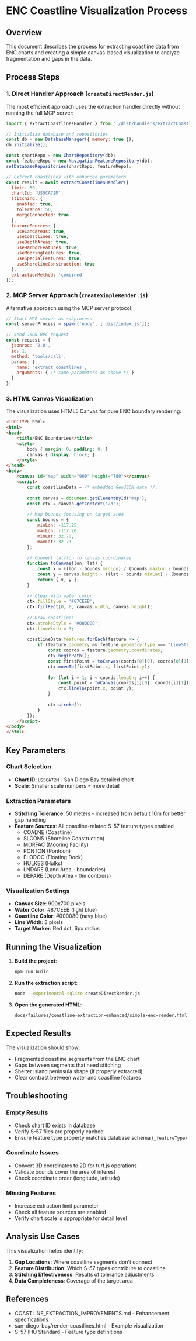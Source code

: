 # ENC Coastline Visualization Process

## Overview
This document describes the process for extracting coastline data from ENC charts and creating a simple canvas-based visualization to analyze fragmentation and gaps in the data.

## Process Steps

### 1. Direct Handler Approach (`createDirectRender.js`)

The most efficient approach uses the extraction handler directly without running the full MCP server:

```javascript
import { extractCoastlinesHandler } from './dist/handlers/extractCoastlines.js';

// Initialize database and repositories
const db = new DatabaseManager({ memory: true });
db.initialize();

const chartRepo = new ChartRepository(db);
const featureRepo = new NavigationFeatureRepository(db);
setDatabaseRepositories(chartRepo, featureRepo);

// Extract coastlines with enhanced parameters
const result = await extractCoastlinesHandler({
  limit: 50,
  chartId: 'US5CA72M',
  stitching: {
    enabled: true,
    tolerance: 50,
    mergeConnected: true
  },
  featureSources: {
    useLandAreas: true,
    useCoastlines: true,
    useDepthAreas: true,
    useHarborFeatures: true,
    useMooringFeatures: true,
    useSpecialFeatures: true,
    useShorelineConstruction: true
  },
  extractionMethod: 'combined'
});
```

### 2. MCP Server Approach (`createSimpleRender.js`)

Alternative approach using the MCP server protocol:

```javascript
// Start MCP server as subprocess
const serverProcess = spawn('node', ['dist/index.js']);

// Send JSON-RPC request
const request = {
  jsonrpc: '2.0',
  id: 1,
  method: 'tools/call',
  params: {
    name: 'extract_coastlines',
    arguments: { /* same parameters as above */ }
  }
};
```

### 3. HTML Canvas Visualization

The visualization uses HTML5 Canvas for pure ENC boundary rendering:

```html
<!DOCTYPE html>
<html>
<head>
    <title>ENC Boundaries</title>
    <style>
        body { margin: 0; padding: 0; }
        canvas { display: block; }
    </style>
</head>
<body>
    <canvas id="map" width="900" height="700"></canvas>
    <script>
        const coastlineData = /* embedded GeoJSON data */;
        
        const canvas = document.getElementById('map');
        const ctx = canvas.getContext('2d');
        
        // Map bounds focusing on target area
        const bounds = {
            minLon: -117.25,
            maxLon: -117.20,
            minLat: 32.70,
            maxLat: 32.73
        };
        
        // Convert lat/lon to canvas coordinates
        function toCanvas(lon, lat) {
            const x = ((lon - bounds.minLon) / (bounds.maxLon - bounds.minLon)) * canvas.width;
            const y = canvas.height - ((lat - bounds.minLat) / (bounds.maxLat - bounds.minLat)) * canvas.height;
            return { x, y };
        }
        
        // Clear with water color
        ctx.fillStyle = '#87CEEB';
        ctx.fillRect(0, 0, canvas.width, canvas.height);
        
        // Draw coastlines
        ctx.strokeStyle = '#000080';
        ctx.lineWidth = 3;
        
        coastlineData.features.forEach(feature => {
            if (feature.geometry && feature.geometry.type === 'LineString') {
                const coords = feature.geometry.coordinates;
                ctx.beginPath();
                const firstPoint = toCanvas(coords[0][0], coords[0][1]);
                ctx.moveTo(firstPoint.x, firstPoint.y);
                
                for (let i = 1; i < coords.length; i++) {
                    const point = toCanvas(coords[i][0], coords[i][1]);
                    ctx.lineTo(point.x, point.y);
                }
                
                ctx.stroke();
            }
        });
    </script>
</body>
</html>
```

## Key Parameters

### Chart Selection
- **Chart ID**: `US5CA72M` - San Diego Bay detailed chart
- **Scale**: Smaller scale numbers = more detail

### Extraction Parameters
- **Stitching Tolerance**: 50 meters - increased from default 10m for better gap handling
- **Feature Sources**: All coastline-related S-57 feature types enabled
  - COALNE (Coastline)
  - SLCONS (Shoreline Construction)
  - MORFAC (Mooring Facility)
  - PONTON (Pontoon)
  - FLODOC (Floating Dock)
  - HULKES (Hulks)
  - LNDARE (Land Area - boundaries)
  - DEPARE (Depth Area - 0m contours)

### Visualization Settings
- **Canvas Size**: 900x700 pixels
- **Water Color**: #87CEEB (light blue)
- **Coastline Color**: #000080 (navy blue)
- **Line Width**: 3 pixels
- **Target Marker**: Red dot, 6px radius

## Running the Visualization

1. **Build the project**:
   ```bash
   npm run build
   ```

2. **Run the extraction script**:
   ```bash
   node --experimental-sqlite createDirectRender.js
   ```

3. **Open the generated HTML**:
   ```
   docs/failures/coastline-extraction-enhanced/simple-enc-render.html
   ```

## Expected Results

The visualization should show:
- Fragmented coastline segments from the ENC chart
- Gaps between segments that need stitching
- Shelter Island peninsula shape (if properly extracted)
- Clear contrast between water and coastline features

## Troubleshooting

### Empty Results
- Check chart ID exists in database
- Verify S-57 files are properly cached
- Ensure feature type property matches database schema (`_featureType`)

### Coordinate Issues
- Convert 3D coordinates to 2D for turf.js operations
- Validate bounds cover the area of interest
- Check coordinate order (longitude, latitude)

### Missing Features
- Increase extraction limit parameter
- Check all feature sources are enabled
- Verify chart scale is appropriate for detail level

## Analysis Use Cases

This visualization helps identify:
1. **Gap Locations**: Where coastline segments don't connect
2. **Feature Distribution**: Which S-57 types contribute to coastline
3. **Stitching Effectiveness**: Results of tolerance adjustments
4. **Data Completeness**: Coverage of the target area

## References

- COASTLINE_EXTRACTION_IMPROVEMENTS.md - Enhancement specifications
- san-diego-bay/render-coastlines.html - Example visualization
- S-57 IHO Standard - Feature type definitions